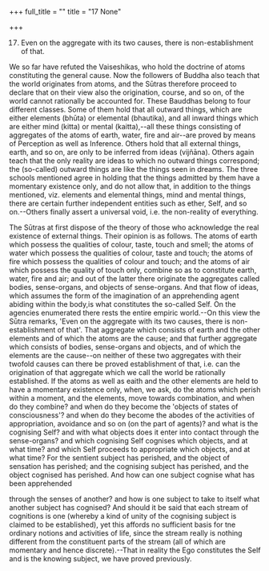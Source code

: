 +++
full_title = ""
title = "17 None"

+++


17. Even on the aggregate with its two causes, there is non-establishment of that.

We so far have refuted the Vaiseshikas, who hold the doctrine of atoms constituting the general cause. Now the followers of Buddha also teach that the world originates from atoms, and the Sūtras therefore proceed to declare that on their view also the origination, course, and so on, of the world cannot rationally be accounted for. These Bauddhas belong to four different classes. Some of them hold that all outward things, which are either elements (bhūta) or elemental (bhautika), and all inward things which are either mind (kitta) or mental (kaitta),--all these things consisting of aggregates of the atoms of earth, water, fire and air--are proved by means of Perception as well as Inference. Others hold that all external things, earth, and so on, are only to be inferred from ideas (vijñāna). Others again teach that the only reality are ideas to which no outward things correspond; the (so-called) outward things are like the things seen in dreams. The three schools mentioned agree in holding that the things admitted by them have a momentary existence only, and do not allow that, in addition to the things mentioned, viz. elements and elemental things, mind and mental things, there are certain further independent entities such as ether, Self, and so on.--Others finally assert a universal void, i.e. the non-reality of everything.

The Sūtras at first dispose of the theory of those who acknowledge the real existence of external things. Their opinion is as follows. The atoms of earth which possess the qualities of colour, taste, touch and smell; the atoms of water which possess the qualities of colour, taste and touch; the atoms of fire which possess the qualities of colour and touch; and the atoms of air which possess the quality of touch only, combine so as to constitute earth, water, fire and air; and out of the latter there originate the aggregates called bodies, sense-organs, and objects of sense-organs. And that flow of ideas, which assumes the form of the imagination of an apprehending agent abiding within the body,is what constitutes the so-called Self. On the agencies enumerated there rests the entire empiric world.--On this view the Sūtra remarks, 'Even on the aggregate with its two causes, there is non-establishment of that'. That aggregate which consists of earth and the other elements and of which the atoms are the cause; and that further aggregate which consists of bodies, sense-organs and objects, and of which the elements are the cause--on neither of these two aggregates with their twofold causes can there be proved establishment of that, i.e. can the origination of that aggregate which we call the world be rationally established. If the atoms as well as eaith and the other elements are held to have a momentary existence only, when, we ask, do the atoms which perish within a moment, and the elements, move towards combination, and when do they combine? and when do they become the 'objects of states of consciousness'? and when do they become the abodes of the activities of appropriation, avoidance and so on (on the part of agents)? and what is the cognising Self? and with what objects does it enter into contact through the sense-organs? and which cognising Self cognises which objects, and at what time? and which Self proceeds to appropriate which objects, and at what time? For the sentient subject has perished, and the object of sensation has perished; and the cognising subject has perished, and the object cognised has perished. And how can one subject cognise what has been apprehended

through the senses of another? and how is one subject to take to itself what another subject has cognised? And should it be said that each stream of cognitions is one (whereby a kind of unity of the cognising subject is claimed to be established), yet this affords no sufficient basis for tne ordinary notions and activities of life, since the stream really is nothing different from the constituent parts of the stream (all of which are momentary and hence discrete).--That in reality the Ego constitutes the Self and is the knowing subject, we have proved previously.

